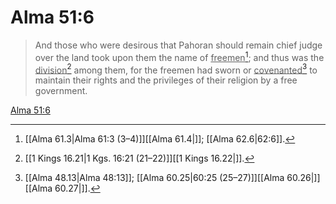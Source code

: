 # Alma 51:6

> And those who were desirous that Pahoran should remain chief judge over the land took upon them the name of <u>freemen</u>[^a]; and thus was the <u>division</u>[^b] among them, for the freemen had sworn or <u>covenanted</u>[^c] to maintain their rights and the privileges of their religion by a free government.

[Alma 51:6](https://www.churchofjesuschrist.org/study/scriptures/bofm/alma/51?lang=eng&id=p6#p6)


[^a]: [[Alma 61.3|Alma 61:3 (3–4)]][[Alma 61.4|]]; [[Alma 62.6|62:6]].  
[^b]: [[1 Kings 16.21|1 Kgs. 16:21 (21–22)]][[1 Kings 16.22|]].  
[^c]: [[Alma 48.13|Alma 48:13]]; [[Alma 60.25|60:25 (25–27)]][[Alma 60.26|]][[Alma 60.27|]].  
